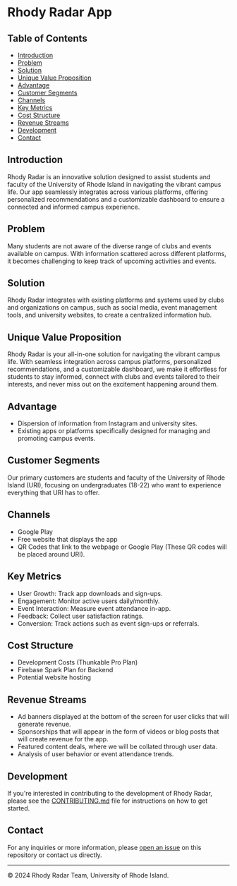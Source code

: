 # Rhody Radar App

## Table of Contents
- [Introduction](#introduction)
- [Problem](#problem)
- [Solution](#solution)
- [Unique Value Proposition](#unique-value-proposition)
- [Advantage](#advantage)
- [Customer Segments](#customer-segments)
- [Channels](#channels)
- [Key Metrics](#key-metrics)
- [Cost Structure](#cost-structure)
- [Revenue Streams](#revenue-streams)
- [Development](#development)
- [Contact](#contact)

## Introduction
Rhody Radar is an innovative solution designed to assist students and faculty of the University of Rhode Island in navigating the vibrant campus life. Our app seamlessly integrates across various platforms, offering personalized recommendations and a customizable dashboard to ensure a connected and informed campus experience.

## Problem
Many students are not aware of the diverse range of clubs and events available on campus. With information scattered across different platforms, it becomes challenging to keep track of upcoming activities and events.

## Solution
Rhody Radar integrates with existing platforms and systems used by clubs and organizations on campus, such as social media, event management tools, and university websites, to create a centralized information hub.

## Unique Value Proposition
Rhody Radar is your all-in-one solution for navigating the vibrant campus life. With seamless integration across campus platforms, personalized recommendations, and a customizable dashboard, we make it effortless for students to stay informed, connect with clubs and events tailored to their interests, and never miss out on the excitement happening around them.

## Advantage
- Dispersion of information from Instagram and university sites.
- Existing apps or platforms specifically designed for managing and promoting campus events.

## Customer Segments
Our primary customers are students and faculty of the University of Rhode Island (URI), focusing on undergraduates (18-22) who want to experience everything that URI has to offer.

## Channels
- Google Play
- Free website that displays the app
- QR Codes that link to the webpage or Google Play (These QR codes will be placed around URI).

## Key Metrics
- User Growth: Track app downloads and sign-ups.
- Engagement: Monitor active users daily/monthly.
- Event Interaction: Measure event attendance in-app.
- Feedback: Collect user satisfaction ratings.
- Conversion: Track actions such as event sign-ups or referrals.

## Cost Structure
- Development Costs (Thunkable Pro Plan)
- Firebase Spark Plan for Backend
- Potential website hosting

## Revenue Streams
- Ad banners displayed at the bottom of the screen for user clicks that will generate revenue.
- Sponsorships that will appear in the form of videos or blog posts that will create revenue for the app.
- Featured content deals, where we will be collated through user data.
- Analysis of user behavior or event attendance trends.

## Development
If you're interested in contributing to the development of Rhody Radar, please see the [CONTRIBUTING.md](CONTRIBUTING.md) file for instructions on how to get started.

## Contact
For any inquiries or more information, please [open an issue](https://github.com/username/Rhody-Radar/issues/new) on this repository or contact us directly.

---
© 2024 Rhody Radar Team, University of Rhode Island.
